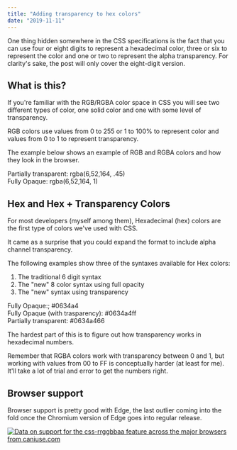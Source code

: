 ```yaml
---
title: "Adding transparency to hex colors"
date: "2019-11-11"
---
```


One thing hidden somewhere in the CSS specifications is the fact that you can use four or eight digits to represent a hexadecimal color, three or six to represent the color and one or two to represent the alpha transparency. For clarity's sake, the post will only cover the eight-digit version.

## What is this?

If you're familiar with the RGB/RGBA color space in CSS you will see two different types of color, one solid color and one with some level of transparency.

RGB colors use values from 0 to 255 or 1 to 100% to represent color and values from 0 to 1 to represent transparency.

The example below shows an example of RGB and RGBA colors and how they look in the browser.

Partially transparent: rgba(6,52,164, .45)  
Fully Opaque: rgba(6,52,164, 1)

## Hex and Hex + Transparency Colors

For most developers (myself among them), Hexadecimal (hex) colors are the first type of colors we've used with CSS.

It came as a surprise that you could expand the format to include alpha channel transparency.

The following examples show three of the syntaxes available for Hex colors:

1. The traditional 6 digit syntax
2. The "new" 8 color syntax using full opacity
3. The "new" syntax using transparency

Fully Opaque:; #0634a4  
Fully Opaque (with trasparency): #0634a4ff  
Partially transparent: #0634a466

The hardest part of this is to figure out how transparency works in hexadecimal numbers.

Remember that RGBA colors work with transparency between 0 and 1, but working with values from 00 to FF is conceptually harder (at least for me). It'll take a lot of trial and error to get the numbers right.

## Browser support

Browser support is pretty good with Edge, the last outlier coming into the fold once the Chromium version of Edge goes into regular release.

[![Data on support for the css-rrggbbaa feature across the major browsers from caniuse.com](https://res.cloudinary.com/ireaderinokun/image/upload/v1572749852/caniuse-embed/static/css-rrggbbaa-2019-11-3.webp)](http://caniuse.com/#feat=css-rrggbbaa)
